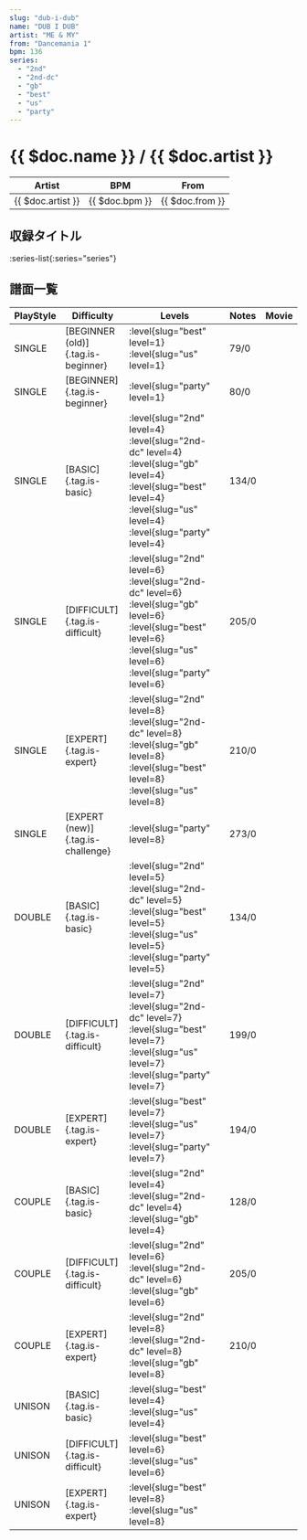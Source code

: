```yaml
---
slug: "dub-i-dub"
name: "DUB I DUB"
artist: "ME & MY"
from: "Dancemania 1"
bpm: 136
series:
  - "2nd"
  - "2nd-dc"
  - "gb"
  - "best"
  - "us"
  - "party"
---
```


# {{ $doc.name }} / {{ $doc.artist }}

|Artist|BPM|From|
|------|---|----|
|{{ $doc.artist }}|{{ $doc.bpm }}|{{ $doc.from }}|

## 収録タイトル

:series-list{:series="series"}

## 譜面一覧

|PlayStyle|Difficulty|Levels|Notes|Movie|
|---------|----------|------|-----|-----|
|SINGLE|[BEGINNER (old)]{.tag.is-beginner}|:level{slug="best" level=1} :level{slug="us" level=1}|79/0||
|SINGLE|[BEGINNER]{.tag.is-beginner}|:level{slug="party" level=1}|80/0||
|SINGLE|[BASIC]{.tag.is-basic}|:level{slug="2nd" level=4} :level{slug="2nd-dc" level=4} :level{slug="gb" level=4} :level{slug="best" level=4} :level{slug="us" level=4} :level{slug="party" level=4}|134/0||
|SINGLE|[DIFFICULT]{.tag.is-difficult}|:level{slug="2nd" level=6} :level{slug="2nd-dc" level=6} :level{slug="gb" level=6} :level{slug="best" level=6} :level{slug="us" level=6} :level{slug="party" level=6}|205/0||
|SINGLE|[EXPERT]{.tag.is-expert}|:level{slug="2nd" level=8} :level{slug="2nd-dc" level=8} :level{slug="gb" level=8} :level{slug="best" level=8} :level{slug="us" level=8}|210/0||
|SINGLE|[EXPERT (new)]{.tag.is-challenge}|:level{slug="party" level=8}|273/0||
|DOUBLE|[BASIC]{.tag.is-basic}|:level{slug="2nd" level=5} :level{slug="2nd-dc" level=5} :level{slug="best" level=5} :level{slug="us" level=5} :level{slug="party" level=5}|134/0||
|DOUBLE|[DIFFICULT]{.tag.is-difficult}|:level{slug="2nd" level=7} :level{slug="2nd-dc" level=7} :level{slug="best" level=7} :level{slug="us" level=7} :level{slug="party" level=7}|199/0||
|DOUBLE|[EXPERT]{.tag.is-expert}|:level{slug="best" level=7} :level{slug="us" level=7} :level{slug="party" level=7}|194/0||
|COUPLE|[BASIC]{.tag.is-basic}|:level{slug="2nd" level=4} :level{slug="2nd-dc" level=4} :level{slug="gb" level=4}|128/0||
|COUPLE|[DIFFICULT]{.tag.is-difficult}|:level{slug="2nd" level=6} :level{slug="2nd-dc" level=6} :level{slug="gb" level=6}|205/0||
|COUPLE|[EXPERT]{.tag.is-expert}|:level{slug="2nd" level=8} :level{slug="2nd-dc" level=8} :level{slug="gb" level=8}|210/0||
|UNISON|[BASIC]{.tag.is-basic}|:level{slug="best" level=4} :level{slug="us" level=4}|||
|UNISON|[DIFFICULT]{.tag.is-difficult}|:level{slug="best" level=6} :level{slug="us" level=6}|||
|UNISON|[EXPERT]{.tag.is-expert}|:level{slug="best" level=8} :level{slug="us" level=8}|||
